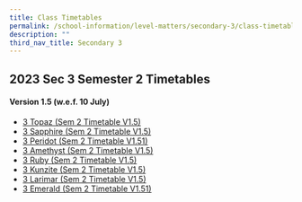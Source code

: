 ```yaml
---
title: Class Timetables
permalink: /school-information/level-matters/secondary-3/class-timetables/
description: ""
third_nav_title: Secondary 3
---
```

## 2023 Sec 3 Semester 2 Timetables
#### Version 1.5 (w.e.f. 10 July)

*  <a href="/files/Class%20Timetables/2023/Sem%202/V1_5/2023%20sem2%20s3t%20tt%20v1_5.pdf" target="_blank"> 3 Topaz (Sem 2 Timetable V1.5)</a>
*  <a href="/files/Class%20Timetables/2023/Sem%202/V1_5/2023%20sem2%20s3s%20tt%20v1_5.pdf" target="_blank"> 3 Sapphire (Sem 2 Timetable V1.5)</a>
*  <a href="/files/Class%20Timetables/2023/Sem%202/V1_5/2023%20sem2%20s3p%20tt%20v1_51.pdf" target="_blank"> 3 Peridot (Sem 2 Timetable V1.51)</a>
*  <a href="/files/Class%20Timetables/2023/Sem%202/V1_5/2023%20sem2%20s3a%20tt%20v1_5.pdf" target="_blank"> 3 Amethyst (Sem 2 Timetable V1.5)</a>
*  <a href="/files/Class%20Timetables/2023/Sem%202/V1_5/2023%20sem2%20s3r%20tt%20v1_5.pdf" target="_blank"> 3 Ruby (Sem 2 Timetable V1.5)</a>
*  <a href="/files/Class%20Timetables/2023/Sem%202/V1_5/2023%20sem2%20s3k%20tt%20v1_5.pdf" target="_blank"> 3 Kunzite (Sem 2 Timetable V1.5)</a>
*  <a href="/files/Class%20Timetables/2023/Sem%202/V1_5/2023%20sem2%20s3l%20tt%20v1_5.pdf" target="_blank"> 3 Larimar (Sem 2 Timetable V1.5)</a>
*  <a href="/files/Class%20Timetables/2023/Sem%202/V1_5/2023%20sem2%20s3e%20tt%20v1_51.pdf" target="_blank"> 3 Emerald (Sem 2 Timetable V1.51)</a>